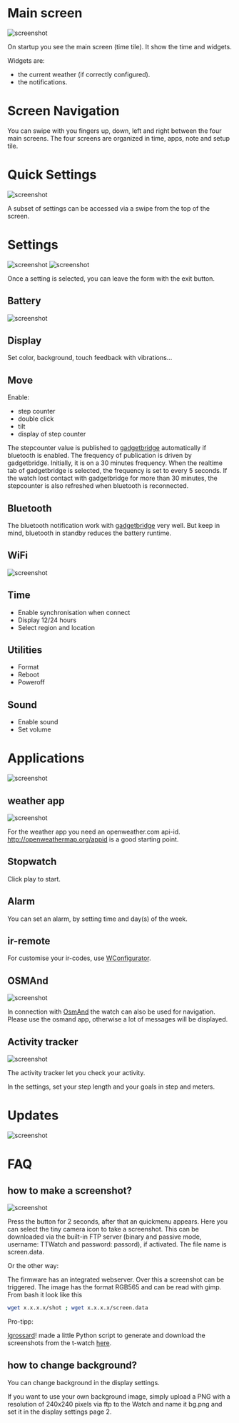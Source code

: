 # Main screen

![screenshot](images/screen1.png)

On startup you see the main screen (time tile). It show the time and widgets.

Widgets are:

* the current weather (if correctly configured).
* the notifications.

# Screen Navigation

 You can swipe with you fingers up, down, left and right between the four main screens. The four screens are organized in time, apps, note and setup tile.

# Quick Settings

![screenshot](images/screen2.png)

A subset of settings can be accessed via a swipe from the top of the screen.

# Settings

![screenshot](images/screen3.png)
![screenshot](images/screen4.png)

Once a setting is selected, you can leave the form with the exit button.

## Battery

![screenshot](images/screen9.png)

## Display

Set color, background, touch feedback with vibrations...

## Move

Enable:

* step counter
* double click
* tilt
* display of step counter

The stepcounter value is published to [gadgetbridge](https://gadgetbridge.org) automatically if bluetooth is enabled.
The frequency of publication is driven by gadgetbridge.
Initially, it is on a 30 minutes frequency.
When the realtime tab of gadgetbridge is selected, the frequency is set to every 5 seconds.
If the watch lost contact with gadgetbridge for more than 30 minutes, the stepcounter is also refreshed when bluetooth is reconnected.

## Bluetooth

The bluetooth notification work with [gadgetbridge](https://gadgetbridge.org) very well. But keep in mind, bluetooth in standby reduces the battery runtime.

## WiFi

![screenshot](images/screen5.png)

## Time

* Enable synchronisation when connect
* Display 12/24 hours
* Select region and location

## Utilities

* Format
* Reboot
* Poweroff

## Sound 

* Enable sound
* Set volume

# Applications

![screenshot](images/screen7.png)

## weather app

![screenshot](images/screen10.png)

For the weather app you need an openweather.com api-id. http://openweathermap.org/appid is a good starting point.

## Stopwatch

Click play to start.

## Alarm

You can set an alarm, by setting time and day(s) of the week.

## ir-remote

For customise your ir-codes, use [WConfigurator](https://github.com/anakod/WConfigurator).

## OSMAnd

![screenshot](images/screen6.png)

In connection with [OsmAnd](https://osmand.net) the watch can also be used for navigation. Please use the osmand app, otherwise a lot of messages will be displayed.

## Activity tracker

![screenshot](images/screen12.png)

The activity tracker let you check your activity.

In the settings, set your step length and your goals in step and meters.

# Updates

![screenshot](images/screen11.png)

# FAQ

## how to make a screenshot?

![screenshot](images/screen8.png)

Press the button for 2 seconds, after that an quickmenu appears. Here you can select the tiny camera icon to take a screenshot.
This can be downloaded via the built-in FTP server (binary and passive mode, username: TTWatch and password: passord), if activated.
The file name is screen.data.

Or the other way:

The firmware has an integrated webserver. Over this a screenshot can be triggered. The image has the format RGB565 and can be read with gimp. From bash it look like this
```bash
wget x.x.x.x/shot ; wget x.x.x.x/screen.data
```

Pro-tipp:

[lgrossard](https://github.com/lgrossard)! made a little Python script to generate and download the screenshots from the t-watch [here](https://ludovic.grossard.fr/media/twatch_screenshot.py).

## how to change background?

You can change background in the display settings.

If you want to use your own background image, simply upload a PNG with a resolution of 240x240 pixels via ftp to the Watch and name it bg.png and set it in the display settings page 2.

